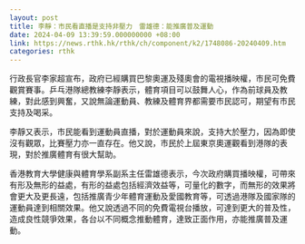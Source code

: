 ```yaml
---
layout: post
title: 李靜：市民看直播是支持非壓力　雷雄德：能推廣普及運動
date: 2024-04-09 13:39:59.000000000 +08:00
link: https://news.rthk.hk/rthk/ch/component/k2/1748086-20240409.htm
categories: rthk
---
```


行政長官李家超宣布，政府已經購買巴黎奧運及殘奧會的電視播映權，巿民可免費觀賞賽事。乒乓港隊總教練李靜表示，體育項目可以鼓舞人心，作為前球員及教練，對此感到興奮，又說無論運動員、教練及體育界都需要巿民認可，期望有巿民支持及喝采。

李靜又表示，巿民能看到運動員直播，對於運動員來說，支持大於壓力，因為即使沒有觀眾，比賽壓力亦一直存在。他又說，市民於上屆東京奧運觀看到港隊的表現，對於推廣體育有很大幫助。

香港教育大學健康與體育學系副系主任雷雄德表示，今次政府購買播映權，可帶來有形及無形的益處，有形的益處包括經濟效益等，可量化的數字，而無形的效果將會更大及更長遠，包括推廣青少年體育運動及愛國教育等，可透過港隊及國家隊的運動員達到相關效果。他又說透過不同的免費電視台播放，可達到更大的普及性，造成良性競爭效果，各台以不同概念推動體育，達致正面作用，亦能推廣普及運動。
